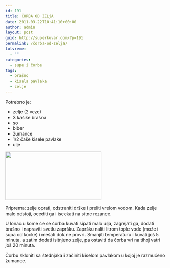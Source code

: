 ```yaml
---
id: 191
title: ČORBA OD ZELjA
date: 2011-03-22T10:41:10+00:00
author: admin
layout: post
guid: http://superkuvar.com/?p=191
permalink: /čorba-od-zelja/
totvreme:
  - ""
categories:
  - supe i čorbe
tags:
  - brašno
  - kisela pavlaka
  - zelje
---
```

Potrebno je:

  * zelje (2 veze)
  * 3 kašike brašna
  * so
  * biber
  * žumance
  * 1/2 čaše kisele pavlake
  * ulje

<img class="alignnone size-medium wp-image-792" title="corbazelje" src="/wp-content/uploads/2011/03/corbazelje-300x150.jpg" alt="" width="300" height="150" srcset="/wp-content/uploads/2011/03/corbazelje-300x150.jpg 300w, /wp-content/uploads/2011/03/corbazelje.jpg 318w" sizes="(max-width: 300px) 100vw, 300px" /> 

Priprema: zelje oprati, odstraniti drške i preliti vrelom vodom. Kada zelje malo odstoji, ocediti ga i iseckati na sitne rezance.

U lonac u kome će se čorba kuvati sipati malo ulja, zagrejati ga, dodati brašno i napraviti svetlu zapršku. Zapršku naliti litrom tople vode (može i supa od kocke) i mešati dok ne provri. Smanjiti temperaturu i kuvati još 5 minuta, a zatim dodati isitnjeno zelje, pa ostaviti da čorba vri na tihoj vatri još 20 minuta.

Čorbu skloniti sa štednjaka i začiniti kiselom pavlakom u kojoj je razmućeno žumance.